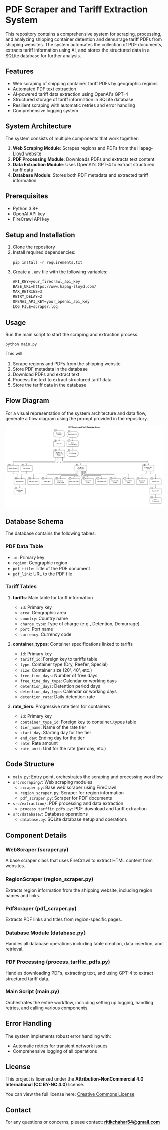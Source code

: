 # PDF Scraper and Tariff Extraction System

This repository contains a comprehensive system for scraping, processing, and analyzing shipping container detention and demurrage tariff PDFs from shipping websites. The system automates the collection of PDF documents, extracts tariff information using AI, and stores the structured data in a SQLite database for further analysis.

## Features

- Web scraping of shipping container tariff PDFs by geographic regions
- Automated PDF text extraction
- AI-powered tariff data extraction using OpenAI's GPT-4
- Structured storage of tariff information in SQLite database
- Resilient scraping with automatic retries and error handling
- Comprehensive logging system

## System Architecture

The system consists of multiple components that work together:

1. **Web Scraping Module**: Scrapes regions and PDFs from the Hapag-Lloyd website
2. **PDF Processing Module**: Downloads PDFs and extracts text content
3. **Data Extraction Module**: Uses OpenAI's GPT-4 to extract structured tariff data
4. **Database Module**: Stores both PDF metadata and extracted tariff information

## Prerequisites

- Python 3.8+
- OpenAI API key
- FireCrawl API key 

## Setup and Installation

1. Clone the repository
2. Install required dependencies:
   ```
   pip install -r requirements.txt
   ```
3. Create a `.env` file with the following variables:
   ```
   API_KEY=your_firecrawl_api_key
   BASE_URL=https://www.hapag-lloyd.com/
   MAX_RETRIES=3
   RETRY_DELAY=2
   OPENAI_API_KEY=your_openai_api_key
   LOG_FILE=scraper.log
   ```

## Usage

Run the main script to start the scraping and extraction process:

```
python main.py
```

This will:
1. Scrape regions and PDFs from the shipping website
2. Store PDF metadata in the database
3. Download PDFs and extract text
4. Process the text to extract structured tariff data
5. Store the tariff data in the database

## Flow Diagram

For a visual representation of the system architecture and data flow, generate a flow diagram using the prompt provided in the repository.

![System Flow Diagram](flowchart.png)

## Database Schema

The database contains the following tables:

### PDF Data Table
- `id`: Primary key
- `region`: Geographic region
- `pdf_title`: Title of the PDF document
- `pdf_link`: URL to the PDF file

### Tariff Tables
1. **tariffs**: Main table for tariff information
   - `id`: Primary key
   - `area`: Geographic area
   - `country`: Country name
   - `charge_type`: Type of charge (e.g., Detention, Demurrage)
   - `port`: Port name
   - `currency`: Currency code

2. **container_types**: Container specifications linked to tariffs
   - `id`: Primary key
   - `tariff_id`: Foreign key to tariffs table
   - `type`: Container type (Dry, Reefer, Special)
   - `size`: Container size (20', 40', etc.)
   - `free_time_days`: Number of free days
   - `free_time_day_type`: Calendar or working days
   - `detention_days`: Detention period days
   - `detention_day_type`: Calendar or working days
   - `detention_rate`: Daily detention rate

3. **rate_tiers**: Progressive rate tiers for containers
   - `id`: Primary key
   - `container_type_id`: Foreign key to container_types table
   - `tier_name`: Name of the rate tier
   - `start_day`: Starting day for the tier
   - `end_day`: Ending day for the tier
   - `rate`: Rate amount
   - `rate_unit`: Unit for the rate (per day, etc.)

## Code Structure

- `main.py`: Entry point, orchestrates the scraping and processing workflow
- `src/scraping/`: Web scraping modules
  - `scraper.py`: Base web scraper using FireCrawl
  - `region_scraper.py`: Scraper for region information
  - `pdf_scraper.py`: Scraper for PDF documents
- `src/extraction/`: PDF processing and data extraction
  - `process_tarffic_pdfs.py`: PDF download and tariff extraction
- `src/database/`: Database operations
  - `database.py`: SQLite database setup and operations

## Component Details

### WebScraper (scraper.py)
A base scraper class that uses FireCrawl to extract HTML content from websites.

### RegionScraper (region_scraper.py)
Extracts region information from the shipping website, including region names and links.

### PdfScraper (pdf_scraper.py)
Extracts PDF links and titles from region-specific pages.

### Database Module (database.py)
Handles all database operations including table creation, data insertion, and retrieval.

### PDF Processing (process_tarffic_pdfs.py)
Handles downloading PDFs, extracting text, and using GPT-4 to extract structured tariff data.

### Main Script (main.py)
Orchestrates the entire workflow, including setting up logging, handling retries, and calling various components.

## Error Handling

The system implements robust error handling with:
- Automatic retries for transient network issues
- Comprehensive logging of all operations

## License

This project is licensed under the **Attribution-NonCommercial 4.0 International (CC BY-NC 4.0)** license.

You can view the full license here: [Creative Commons License](https://raw.githubusercontent.com/RitikChahar/Exaqube-Assignment-1/refs/heads/main/LICENSE?token=GHSAT0AAAAAADBBLO3ZPCTL37YWODX7U5BSZ742RSA)

## Contact

For any questions or concerns, please contact: **ritikchahar54@gmail.com**